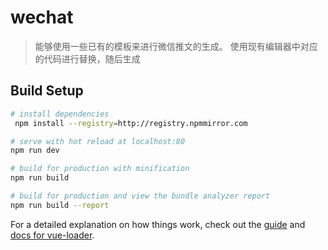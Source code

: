 # wechat

> 能够使用一些已有的模板来进行微信推文的生成。
> 使用现有编辑器中对应的代码进行替换，随后生成

## Build Setup

``` bash
# install dependencies
 npm install --registry=http://registry.npmmirror.com

# serve with hot reload at localhost:80
npm run dev

# build for production with minification
npm run build

# build for production and view the bundle analyzer report
npm run build --report
```

For a detailed explanation on how things work, check out the [guide](http://vuejs-templates.github.io/webpack/) and [docs for vue-loader](http://vuejs.github.io/vue-loader).
